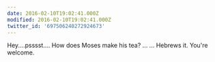 ```yaml
---
date: 2016-02-10T19:02:41.000Z
modified: 2016-02-10T19:02:41.000Z
twitter_id: '697506240272924673'
---
```


  Hey....psssst....  How does Moses make his tea?  ...  ...  Hebrews it.  You're welcome.
